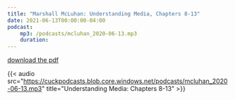 ```yaml
---
title: "Marshall McLuhan: Understanding Media, Chapters 8-13"
date: 2021-06-13T00:00:00-04:00
podcast:
    mp3: /podcasts/mcluhan_2020-06-13.mp3
    duration:
---
```

[download the pdf](https://cuckpodcasts.blob.core.windows.net/pdfs/mcluhan_understanding_media.pdf)

{{< audio src="https://cuckpodcasts.blob.core.windows.net/podcasts/mcluhan_2020-06-13.mp3" title="Understanding Media: Chapters 8-13" >}}
